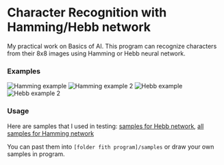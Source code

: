# Character Recognition with Hamming/Hebb network
My practical work on Basics of AI. This program can recognize characters from their 8x8 images using Hamming or Hebb neural network. 

### Examples
![Hamming example](https://github.com/crylent/AI_neural/assets/35966912/4cf17484-863e-4977-9f1f-d68d2ee5b12a)
![Hamming example 2](https://github.com/crylent/AI_neural/assets/35966912/68380427-f939-4ddc-9512-3b8cf739ffb7)
![Hebb example](https://github.com/crylent/AI_neural/assets/35966912/658079d6-62b0-45b1-9ca5-b06f298a8944)
![Hebb example 2](https://github.com/crylent/AI_neural/assets/35966912/34c73fe3-9aa1-40c0-a9ad-7a206fbb3e44)

### Usage
Here are samples that I used in testing:
[samples for Hebb network](https://github.com/crylent/AI_neural/files/14072283/samples.8x8.hebb.zip),
[all samples for Hamming network](https://github.com/crylent/AI_neural/files/14072282/all.samples.8x8.zip)

You can past them into ```[folder fith program]/samples``` or draw your own samples in program.
